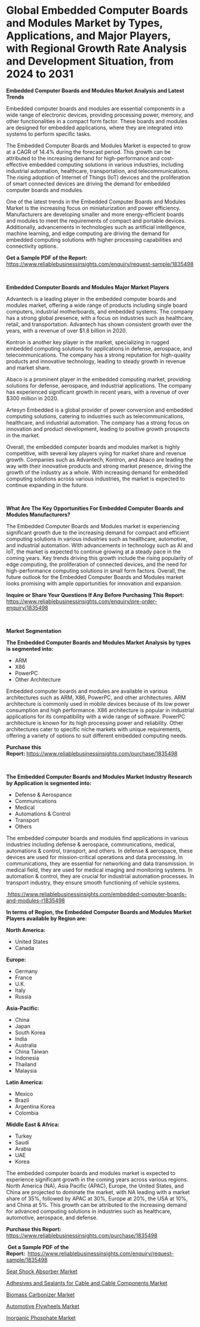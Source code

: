 <p><h1>Global Embedded Computer Boards and Modules Market by Types, Applications, and Major Players, with Regional Growth Rate Analysis and Development Situation, from 2024 to 2031</h1></p><p><strong>Embedded Computer Boards and Modules Market Analysis and Latest Trends</strong></p>
<p><p>Embedded computer boards and modules are essential components in a wide range of electronic devices, providing processing power, memory, and other functionalities in a compact form factor. These boards and modules are designed for embedded applications, where they are integrated into systems to perform specific tasks.</p><p>The Embedded Computer Boards and Modules Market is expected to grow at a CAGR of 14.4% during the forecast period. This growth can be attributed to the increasing demand for high-performance and cost-effective embedded computing solutions in various industries, including industrial automation, healthcare, transportation, and telecommunications. The rising adoption of Internet of Things (IoT) devices and the proliferation of smart connected devices are driving the demand for embedded computer boards and modules.</p><p>One of the latest trends in the Embedded Computer Boards and Modules Market is the increasing focus on miniaturization and power efficiency. Manufacturers are developing smaller and more energy-efficient boards and modules to meet the requirements of compact and portable devices. Additionally, advancements in technologies such as artificial intelligence, machine learning, and edge computing are driving the demand for embedded computing solutions with higher processing capabilities and connectivity options.</p></p>
<p><strong>Get a Sample PDF of the Report:&nbsp;</strong> <a href="https://www.reliablebusinessinsights.com/enquiry/request-sample/1835498">https://www.reliablebusinessinsights.com/enquiry/request-sample/1835498</a></p>
<p>&nbsp;</p>
<p><strong>Embedded Computer Boards and Modules Major Market Players</strong></p>
<p><p>Advantech is a leading player in the embedded computer boards and modules market, offering a wide range of products including single board computers, industrial motherboards, and embedded systems. The company has a strong global presence, with a focus on industries such as healthcare, retail, and transportation. Advantech has shown consistent growth over the years, with a revenue of over $1.8 billion in 2020.</p><p>Kontron is another key player in the market, specializing in rugged embedded computing solutions for applications in defense, aerospace, and telecommunications. The company has a strong reputation for high-quality products and innovative technology, leading to steady growth in revenue and market share.</p><p>Abaco is a prominent player in the embedded computing market, providing solutions for defense, aerospace, and industrial applications. The company has experienced significant growth in recent years, with a revenue of over $300 million in 2020.</p><p>Artesyn Embedded is a global provider of power conversion and embedded computing solutions, catering to industries such as telecommunications, healthcare, and industrial automation. The company has a strong focus on innovation and product development, leading to positive growth prospects in the market.</p><p>Overall, the embedded computer boards and modules market is highly competitive, with several key players vying for market share and revenue growth. Companies such as Advantech, Kontron, and Abaco are leading the way with their innovative products and strong market presence, driving the growth of the industry as a whole. With increasing demand for embedded computing solutions across various industries, the market is expected to continue expanding in the future.</p></p>
<p>&nbsp;</p>
<p><strong>What Are The Key Opportunities For Embedded Computer Boards and Modules Manufacturers?</strong></p>
<p><p>The Embedded Computer Boards and Modules market is experiencing significant growth due to the increasing demand for compact and efficient computing solutions in various industries such as healthcare, automotive, and industrial automation. With advancements in technology such as AI and IoT, the market is expected to continue growing at a steady pace in the coming years. Key trends driving this growth include the rising popularity of edge computing, the proliferation of connected devices, and the need for high-performance computing solutions in small form factors. Overall, the future outlook for the Embedded Computer Boards and Modules market looks promising with ample opportunities for innovation and expansion.</p></p>
<p><strong>Inquire or Share Your Questions If Any Before Purchasing This Report:</strong> <a href="https://www.reliablebusinessinsights.com/enquiry/pre-order-enquiry/1835498">https://www.reliablebusinessinsights.com/enquiry/pre-order-enquiry/1835498</a></p>
<p>&nbsp;</p>
<p><strong>Market Segmentation</strong></p>
<p><strong>The Embedded Computer Boards and Modules Market Analysis by types is segmented into:</strong></p>
<p><ul><li>ARM</li><li>X86</li><li>PowerPC</li><li>Other Architecture</li></ul></p>
<p><p>Embedded computer boards and modules are available in various architectures such as ARM, X86, PowerPC, and other architectures. ARM architecture is commonly used in mobile devices because of its low power consumption and high performance. X86 architecture is popular in industrial applications for its compatibility with a wide range of software. PowerPC architecture is known for its high processing power and reliability. Other architectures cater to specific niche markets with unique requirements, offering a variety of options to suit different embedded computing needs.</p></p>
<p><strong>Purchase this Report:&nbsp;</strong><a href="https://www.reliablebusinessinsights.com/purchase/1835498">https://www.reliablebusinessinsights.com/purchase/1835498</a></p>
<p>&nbsp;</p>
<p><strong>The Embedded Computer Boards and Modules Market Industry Research by Application is segmented into:</strong></p>
<p><ul><li>Defense & Aerospance</li><li>Communications</li><li>Medical</li><li>Automations & Control</li><li>Transport</li><li>Others</li></ul></p>
<p><p>The embedded computer boards and modules find applications in various industries including defense & aerospace, communications, medical, automations & control, transport, and others. In defense & aerospace, these devices are used for mission-critical operations and data processing. In communications, they are essential for networking and data transmission. In medical field, they are used for medical imaging and monitoring systems. In automation & control, they are crucial for industrial automation processes. In transport industry, they ensure smooth functioning of vehicle systems.</p></p>
<p><a href="https://www.reliablebusinessinsights.com/embedded-computer-boards-and-modules-r1835498">&nbsp;https://www.reliablebusinessinsights.com/embedded-computer-boards-and-modules-r1835498</a></p>
<p><strong>In terms of Region, the Embedded Computer Boards and Modules Market Players available by Region are:</strong></p>
<p>
    <p> <strong> North America: </strong>
        <ul>
            <li>United States</li>
            <li>Canada</li>
        </ul>
        </p> 
    <p> <strong> Europe: </strong>
        <ul>
            <li>Germany</li>
            <li>France</li>
            <li>U.K.</li>
            <li>Italy</li>
            <li>Russia</li>
        </ul>
        </p> 
    <p> <strong> Asia-Pacific: </strong>
        <ul>
            <li>China</li>
            <li>Japan</li>
            <li>South Korea</li>
            <li>India</li>
            <li>Australia</li>
            <li>China Taiwan</li>
            <li>Indonesia</li>
            <li>Thailand</li>
            <li>Malaysia</li>
        </ul>
        </p> 
    <p> <strong> Latin America: </strong>
        <ul>
            <li>Mexico</li>
            <li>Brazil</li>
            <li>Argentina Korea</li>
            <li>Colombia</li>
        </ul>
        </p> 
    <p> <strong> Middle East & Africa: </strong>
        <ul>
            <li>Turkey</li>
            <li>Saudi</li>
            <li>Arabia</li>
            <li>UAE</li>
            <li>Korea</li>
        </ul>
    </p>
    </p>
<p><p>The embedded computer boards and modules market is expected to experience significant growth in the coming years across various regions. North America (NA), Asia Pacific (APAC), Europe, the United States, and China are projected to dominate the market, with NA leading with a market share of 35%, followed by APAC at 30%, Europe at 20%, the USA at 10%, and China at 5%. This growth can be attributed to the increasing demand for advanced computing solutions in industries such as healthcare, automotive, aerospace, and defense.</p></p>
<p><strong>Purchase this Report: </strong><a href="https://www.reliablebusinessinsights.com/purchase/1835498">https://www.reliablebusinessinsights.com/purchase/1835498</a></p>
<p>&nbsp;<strong>Get a Sample PDF of the Report:&nbsp;&nbsp;</strong><a href="https://www.reliablebusinessinsights.com/enquiry/request-sample/1835498">https://www.reliablebusinessinsights.com/enquiry/request-sample/1835498</a></p>
<p><strong></strong></p>
<p><p><a href="https://www.linkedin.com/pulse/seat-shock-absorber-market-industry-trends-forecast-period-szcje">Seat Shock Absorber Market</a></p><p><a href="https://medium.com/@djjdj3773/adhesives-and-sealants-for-cable-and-cable-components-market-emerging-trends-and-future-prospects-245c54b41a93">Adhesives and Sealants for Cable and Cable Components Market</a></p><p><a href="https://medium.com/@audieyost2008/biomass-carbonizer-market-size-by-type-thermal-power-range-2-4mw-thermal-power-range-4-6mw-by-b61bdec466a3">Biomass Carbonizer Market</a></p><p><a href="https://www.linkedin.com/pulse/future-trends-global-automotive-flywheels-market-insights-4pmge">Automotive Flywheels Market</a></p><p><a href="https://github.com/amapolalg/Market-Research-Report-List-1/blob/main/inorganic-phosphate-market.md">Inorganic Phosphate Market</a></p></p>